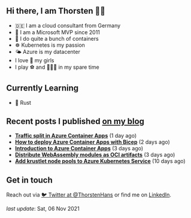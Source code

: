 ## Hi there, I am Thorsten 👋🏼

- 🇩🇪 I am a cloud consultant from Germany
- 🔷 I am a Microsoft MVP since 2011
- 🐳 I do quite a bunch of containers
- ☸️ Kubernetes is my passion
- 🌤 Azure is my datacenter
- I love 💞 my girls
- I play ⚽️ and 🏃🏻‍♂️ in my spare time

## Currently Learning

- 🦀 Rust

## Recent posts I published [on my blog](https://thorsten-hans.com)

- **[Traffic split in Azure Container Apps](https://thorsten-hans.com/traffic-split-in-azure-container-apps/)** (1 day ago)
- **[How to deploy Azure Container Apps with Bicep](https://thorsten-hans.com/how-to-deploy-azure-container-apps-with-bicep/)** (2 days ago)
- **[Introduction to Azure Container Apps](https://thorsten-hans.com/introduction-to-azure-container-apps/)** (3 days ago)
- **[Distribute WebAssembly modules as OCI artifacts](https://thorsten-hans.com/distribute-webassembly-modules-as-oci-artifacts/)** (3 days ago)
- **[Add krustlet node pools to Azure Kubernetes Service](https://thorsten-hans.com/add-krustlet-node-pools-to-azure-kubernetes-service/)** (10 days ago)

## Get in touch

Reach out via [🐦 Twitter at @ThorstenHans](https://twitter.com/ThorstenHans) or find me on [LinkedIn](https://linkedin.com/in/ThorstenHans).

_last update_: Sat, 06 Nov 2021
